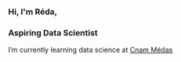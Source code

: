 
### Hi, I'm Réda, 
### Aspiring Data Scientist


I’m currently learning data science at [Cnam Médas][cnam]

[cnam]: https://formation.cnam.fr/rechercher-par-discipline/master-mega-donnees-et-analyse-sociale-medas--1085595.kjsp

